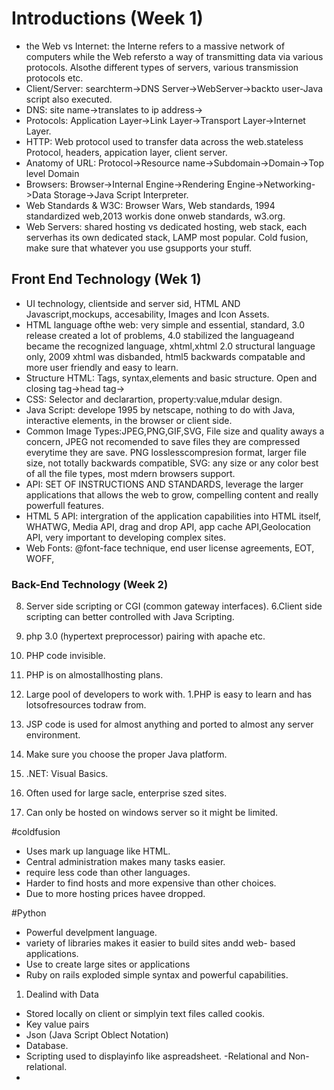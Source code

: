 # Introductions (Week 1)
- the Web vs Internet: the Interne refers to a massive network of computers while the Web refersto a way of transmitting data via various protocols. Alsothe different types of servers, various transmission protocols etc.
- Client/Server: searchterm->DNS Server->WebServer->backto user-Java script also executed.
- DNS: site name->translates to ip address->
- Protocols: Application Layer->Link Layer->Transport Layer->Internet Layer.
- HTTP: Web protocol used to transfer data across the web.stateless Protocol, headers, appication layer, client server. 
- Anatomy of URL: Protocol->Resource name->Subdomain->Domain->Top level Domain
- Browsers: Browser->Internal Engine->Rendering Engine->Networking->Data Storage->Java Script Interpreter.
- Web Standards & W3C: Browser Wars, Web standards, 1994 standardized web,2013 workis done onweb standards, w3.org.
- Web Servers: shared hosting vs dedicated hosting, web stack, each serverhas its own dedicated stack, LAMP most popular. Cold fusion, make sure that whatever you use gsupports your stuff.
## Front End Technology (Wek 1)
- UI technology, clientside and server sid, HTML AND Javascript,mockups, accesability, Images and Icon Assets.
- HTML language ofthe web: very simple and essential, standard, 3.0 release created a lot of problems, 4.0 stabilized the languageand became the recognized language, xhtml,xhtml 2.0 structural language only, 2009 xhtml was disbanded, html5 backwards compatable and more user friendly and easy to learn.
- Structure HTML: Tags, syntax,elements and basic structure. Open and closing tag->head tag->
- CSS: Selector and declarartion, property:value,mdular design.
- Java Script: develope 1995 by netscape, nothing to do with Java, interactive elements, in the browser or client side.
- Common Image Types:JPEG,PNG,GIF,SVG, File size and quality aways a concern, JPEG not recomended to save files they are compressed everytime they are save. PNG losslesscompresion format, larger file size, not totally backwards compatible, SVG: any size or any color best of all the file types, most mdern browsers support.
- API: SET OF INSTRUCTIONS AND STANDARDS, leverage the larger applications that allows the web to grow, compelling content and really powerfull features. 
- HTML 5 API: intergration of the application capabilities into HTML itself, WHATWG, Media API, drag and drop API, app cache API,Geolocation API, very important to developing complex sites.
- Web Fonts: @font-face technique, end user license agreements, EOT, WOFF, 
 ### Back-End Technology (Week 2)
 8. Server side scripting or CGI (common gateway interfaces).
 6.Client side scripting can better controlled with Java Scripting.
 7. php 3.0 (hypertext preprocessor) pairing with apache etc.
 5. PHP code invisible.
 1. PHP is on almostallhosting plans.
 1. Large pool of developers to work with.
 1.PHP is easy to learn and has lotsofresources todraw from.
 1. JSP code is used for almost anything and ported to almost any server environment.

2. Make sure you choose the proper Java platform.
 2. .NET: Visual Basics.
 2. Often used for large sacle, enterprise szed sites.
 2. Can only be hosted on windows server so it might be limited.
 
 #coldfusion
 - Uses mark up language like HTML.
 - Central administration makes many tasks easier.
 - require less code than other languages.
 - Harder to find hosts and more expensive than other choices. 
 - Due to more hosting prices havee dropped.
  
  #Python
 - Powerful develpment language.
 - variety of libraries makes it easier to build sites andd web- based applications.
 - Use to create large sites or applications 
 - Ruby on rails exploded simple syntax and powerful capabilities.
 
 1. Dealind with Data
 - Stored locally on client or simplyin text files called cookis.
 - Key value pairs
 - Json (Java Script Oblect Notation)
 - Database.
 - Scripting used to displayinfo like aspreadsheet.
 -Relational and Non- relational.
 -
 
 
 
 
 
 
 
 
 
 
 
 
 
 
